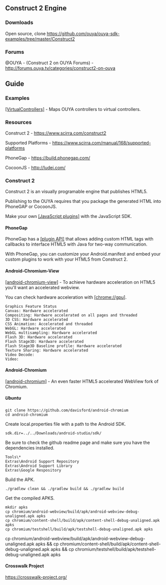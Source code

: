 ## Construct 2 Engine

### Downloads
Open source, clone https://github.com/ouya/ouya-sdk-examples/tree/master/Construct2

### Forums

@OUYA - (Construct 2 on OUYA Forums) - http://forums.ouya.tv/categories/construct2-on-ouya<br/>

## Guide

### Examples

<a target=_blank href="https://github.com/ouya/ouya-sdk-examples/tree/master/Construct2/VirtualController">[VirtualControllers]</a> - Maps OUYA controllers to virtual controllers.

### Resources

Construct 2 - https://www.scirra.com/construct2

Supported Platforms - https://www.scirra.com/manual/168/supported-platforms

PhoneGap - https://build.phonegap.com/

CocoonJS - http://ludei.com/

### Construct 2

Construct 2 is an visually programable engine that publishes HTML5.

Publishing to the OUYA requires that you package the generated HTML into PhoneGAP or CocoonJS.

Make your own <a target=_blank href="https://www.scirra.com/tutorials/352/plugins-roll-your-own-with-the-javascript-sdk">[JavaScript plugins]</a> with the JavaScript SDK.

#### PhoneGap

PhoneGap has a <A target=_blank href="http://docs.phonegap.com/en/edge/guide_platforms_android_plugin.md.html#Android%20Plugins">[plugin API]</a> that allows adding custom HTML tags with callbacks to interface HTML5 with Java for two-way communication.

With PhoneGap, you can customize your Android.manifest and embed your custom plugins to work with your HTML5 from Construct 2.

#### Android-Chromium-View

<a target=_blank href="https://github.com/davisford/android-chromium-view">[android-chromium-view]</a> - To achieve hardware acceleration on HTML5 you'll want an accelerated webview.

You can check hardware acceleration with <a target=_blank href="chrome://gpu">[chrome://gpu]</a>.

```
Graphics Feature Status
Canvas: Hardware accelerated
Compositing: Hardware accelerated on all pages and threaded
3D CSS: Hardware accelerated
CSS Animation: Accelerated and threaded
WebGL: Hardware accelerated
WebGL multisampling: Hardware accelerated
Flash 3D: Hardware accelerated
Flash Stage3D: Hardware accelerated
Flash Stage3D Baseline profile: Hardware accelerated
Texture Sharing: Hardware accelerated
Video Decode: 
Video: 
```

#### Android-Chromium

<a target=_blank href="https://github.com/davisford/android-chromium">[android-chromium]</a> - An even faster HTML5 accelerated WebView fork of Chromium.

##### Ubuntu

```
git clone https://github.com/davisford/android-chromium
cd android-chromium
```

Create local.properties file with a path to the Android SDK.

```
sdk.dir=../../Downloads/android-studio/sdk/
```

Be sure to check the github readme page and make sure you have the dependencies installed.

```
Tools\*
Extras\Android Support Repository
Extras\Android Support Library
Extras\Google Respository
```

Build the APK.

```
./gradlew clean && ./gradlew build && ./gradlew build
```

Get the compiled APKS.

```
mkdir apks
cp chromium/android-webview/build/apk/android-webview-debug-unaligned.apk apks
cp chromium/content-shell/build/apk/content-shell-debug-unaligned.apk apks
cp chromium/testshell/build/apk/testshell-debug-unaligned.apk apks
```

cp chromium/android-webview/build/apk/android-webview-debug-unaligned.apk apks && cp chromium/content-shell/build/apk/content-shell-debug-unaligned.apk apks && cp chromium/testshell/build/apk/testshell-debug-unaligned.apk apks

#### Crosswalk Project

https://crosswalk-project.org/
